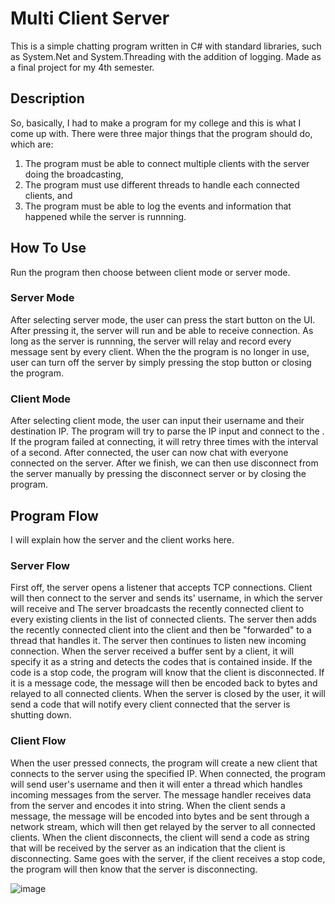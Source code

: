 # Multi Client Server
  This is a simple chatting program written in C# with standard libraries, such as System.Net and System.Threading with the addition of logging. Made as a final project for my 4th semester.

## Description
So, basically, I had to make a program for my college and this is what I come up with. There were three major things that the program should do, which are:
1.  The program must be able to connect multiple clients with the server doing the broadcasting,
2.  The program must use different threads to handle each connected clients, and
3.  The program must be able to log the events and information that happened while the server is runnning.

## How To Use
  Run the program then choose between client mode or server mode.
### Server Mode
  After selecting server mode, the user can press the start button on the UI. After pressing it, the server will run and be able to receive connection. As long as the server is runnning, the server will relay and record every message sent by every client. When the the program is no longer in use, user can turn off the server by simply pressing the stop button or closing the program.
### Client Mode
  After selecting client mode, the user can input their username and their destination IP. The program will try to parse the IP input and connect to the . If the program failed at connecting, it will retry three times with the interval of a second. After connected, the user can now chat with everyone connected on the server. After we finish, we can then use disconnect from the server manually by pressing the disconnect server or by closing the program.

## Program Flow
  I will explain how the server and the client works here.
### Server Flow
  First off, the server opens a listener that accepts TCP connections. Client will then connect to the server and sends its' username, in which the server will receive and The server broadcasts the recently connected client to every existing clients in the list of connected clients. The server then adds the recently connected client into the client and then be "forwarded" to a thread that handles it. The server then continues to listen new incoming connection. When the server received a buffer sent by a client, it will specify it as a string and detects the codes that is contained inside. If the code is a stop code, the program will know that the client is disconnected. If it is a message code, the message will then be encoded back to bytes and relayed to all connected clients. When the server is closed by the user, it will send a code that will notify every client connected that the server is shutting down.
### Client Flow 
  When the user pressed connects, the program will create a new client that connects to the server using the specified IP. When connected, the program will send user's username and then it will enter a thread which handles incoming messages from the server. The message handler receives data from the server and encodes it into string. When the client sends a message, the message will be encoded into bytes and be sent through a network stream, which will then get relayed by the server to all connected clients. When the client disconnects, the client will send a code as string that will be received by the server as an indication that the client is disconnecting. Same goes with the server, if the client receives a stop code, the program will then know that the server is disconnecting.
  
![image](https://user-images.githubusercontent.com/63572694/124799956-4cf69080-df7f-11eb-8e2e-93658d99b491.png)
